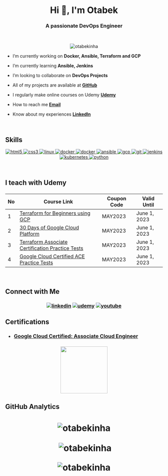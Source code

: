 <h1 align="center">Hi 👋, I'm Otabek</h1>
<h3 align="center">A passionate <b>DevOps Engineer</b></h3>

<br>

<p align="center"> <img src="https://komarev.com/ghpvc/?username=otabekinha&label=Profile%20views&color=0e75b6&style=for-the-badge&color=CD5C5C&label=PROFILE+VIEWS" alt="otabekinha" /> </p>



- I’m currently working on **Docker, Ansible, Terraform and GCP**

- I’m currently learning **Ansible, Jenkins**

- I’m looking to collaborate on **DevOps Projects**

- All of my projects are available at **[GitHub](https://github.com/otabekinha?tab=repositories)**

- I regularly make online courses on Udemy **[Udemy](https://www.udemy.com/user/otabek-abdurakhmonov-2/)**

- How to reach me **[Email](https://otabekinha@gmail.com)** 

- Know about my experiences **[LinkedIn](https://www.linkedin.com/in/otabekinha)**

<br>

## **Skills**

<p align="center">  <a href="https://www.w3.org/html/" target="_blank" rel="noreferrer"> <img src="https://img.icons8.com/color/64/000000/html-5.png" alt="html5"/> </a> <a href="https://www.w3schools.com/css/" target="_blank" rel="noreferrer"> <img src="https://img.icons8.com/color/64/000000/css3.png" alt="css3"/> </a> </a> <a href="https://www.linux.org/" target="_blank" rel="noreferrer"> <img src="https://img.icons8.com/color/64/000000/linux--v1.png" alt="linux"/> </a> <a href="https://www.docker.com/" target="_blank" rel="noreferrer"> <img src="https://img.icons8.com/color/64/000000/docker.png" alt="docker"/> </a><a href="https://www.terraform.com/" target="_blank" rel="noreferrer"> <img src="https://img.icons8.com/color/64/000000/terraform.png" alt="docker"/> </a> <a href="https://www.ansible.com/" target="_blank" rel="noreferrer"> <img src="https://img.icons8.com/color/64/000000/ansible.png" alt="ansible"/> </a> <a href="https://cloud.google.com" target="_blank" rel="noreferrer"> <img src="https://img.icons8.com/color/64/000000/google-cloud.png" alt="gcp"/> </a> <a href="https://git-scm.com/" target="_blank" rel="noreferrer"> <img src="https://img.icons8.com/color/64/000000/git.png" alt="git"/> </a><a href="https://www.jenkins.io" target="_blank" rel="noreferrer"> <img src="https://img.icons8.com/color/64/000000/jenkins.png" alt="jenkins"/> </a> <a href="https://kubernetes.io" target="_blank" rel="noreferrer"> <img src="https://img.icons8.com/color/64/000000/kubernetes.png" alt="kubernetes"/> 
<a href="https://www.python.org" target="_blank" rel="noreferrer"> <img src="https://img.icons8.com/color/64/000000/python--v1.png" alt="python"/> </a> </p>


<br>

## **I teach with Udemy**
<h3 align="left">

| No  | Course Link | Coupon Code | Valid Until |
| --- | ----------- | ----------- | ----------- |
| 1 | [Terraform for Beginners using GCP](https://www.udemy.com/course/terraform-for-beginners-using-google-cloud-platform-gcp/?couponCode=EF9EE751BCB9140E7748) | MAY2023 | June 1, 2023 |
| 2 | [30 Days of Google Cloud Platform](https://www.udemy.com/course/30-days-of-google-cloud-the-complete-gcp-beginners-bootcamp/?couponCode=CCE1C9F78E38BCBCD284) | MAY2023 | June 1, 2023 |
| 3 | [Terraform Associate Certification Practice Tests](https://www.udemy.com/course/terraform-associate-certification-practice-test-exam-2023/?couponCode=4F7DF0F8D3B83F23E7E6) | MAY2023 | June 1, 2023 |
| 4 | [Google Cloud Certified ACE Practice Tests](https://www.udemy.com/course/google-cloud-certified-ace-practice-tests-i/?couponCode=A17707BC99B958E40606) | MAY2023 | June 1, 2023 |



<br>

## **Connect with Me**

<h3 align="center">
<a href="https://www.linkedin.com/in/otabekinha"><img src="https://img.icons8.com/color/64/000000/linkedin.png" alt="linkedin"/></a>
<a href="https://www.udemy.com/user/otabek-abdurakhmonov-2/" target="_blank"><img src="https://img.icons8.com/color/64/000000/udemy.png" alt="udemy"/></a>
<a href="https://youtube.com/@simpledevops" target="_blank"><img src="https://img.icons8.com/color/64/000000/youtube-play.png" alt="youtube"/></a>
<br>

## **Certifications**
<h3 align="left">

- [Google Cloud Certified: Associate Cloud Engineer](https://www.credential.net/f0641378-678b-4ed7-8844-ae243ee8ed4c)

<h3 align="center">
<img src="https://miro.medium.com/v2/1*T59fnCvp71WqNeuytWGorA.png" width="150" height="150">
<br>

## **GitHub Analytics**

<h1 align="center">

<p><img align="center" src="https://github-readme-stats.vercel.app/api/top-langs?username=otabekinha&show_icons=true&locale=en&layout=compact" alt="otabekinha" /></p>

<p>&nbsp;<img align="center" src="https://github-readme-stats.vercel.app/api?username=otabekinha&show_icons=true&locale=en" alt="otabekinha" /></p>

<p><img align="center" src="https://github-readme-streak-stats.herokuapp.com/?user=otabekinha&" alt="otabekinha" />
</p>

